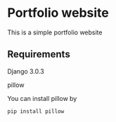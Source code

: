 # Portfolio website
This is a simple portfolio website

## Requirements
Django 3.0.3

pillow

You can install pillow by
```bash
pip install pillow
```
